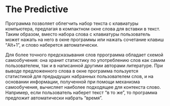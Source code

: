 # The Predictive

  Программа позволяет облегчить набор текста с клавиатуры компьютера, предлагая в компактном окне слова для вставки в текст. Таким образом, вместо набора слова с клавиатуры пользователь может нажать на него в окне программы или нажать сочетание клавиш “Alt+1”, и слово наберется автоматически.

  Для более точного предсказывания слов пррограмма обладает схемой самообучения: она хранит статистику по употреблению слов как самим пользователем, так и в написанной другими авторами литературе. При выводе предложенного слова в окне программа пользуется статистикой для предыдущих набранных пользователем слов, и на основании информации, полученной при помощи механизма самообучения, вычисляет наиболее подходящее для контекста слово. Например, если пользователь наберет текст “в то же”, то программа предложит автоматически набрать “время”.
